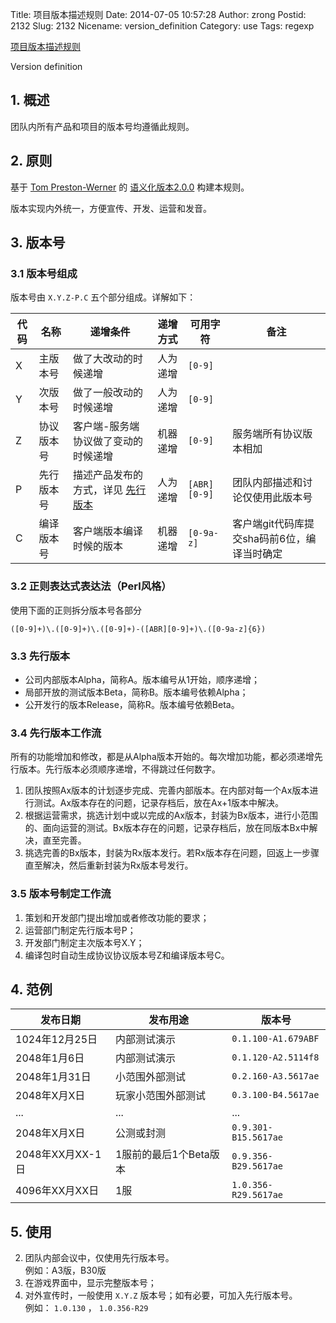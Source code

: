 Title: 项目版本描述规则
Date: 2014-07-05 10:57:28
Author: zrong
Postid: 2132
Slug: 2132
Nicename: version_definition
Category: use
Tags: regexp

[项目版本描述规则](http://zengrong.net/post/2132.htm)

Version definition

## 1. 概述

团队内所有产品和项目的版本号均遵循此规则。

## 2. 原则

基于 [Tom Preston-Werner][1] 的 [语义化版本2.0.0][2] 构建本规则。

版本实现内外统一，方便宣传、开发、运营和发音。<!--more-->

## 3. 版本号

### 3.1 版本号组成

版本号由 `X.Y.Z-P.C` 五个部分组成。详解如下：

|代码|名称|递增条件|递增方式|可用字符|备注|
|----|----|----|----|----|----|
|X|主版本号|做了大改动的时候递增|人为递增|`[0-9]`||
|Y|次版本号|做了一般改动的时候递增|人为递增|`[0-9]`||
|Z|协议版本号|客户端-服务端协议做了变动的时候递增|机器递增|`[0-9]`|服务端所有协议版本相加|
|P|先行版本号|描述产品发布的方式，详见 [先行版本](#pre)|人为递增|`[ABR][0-9]`|团队内部描述和讨论仅使用此版本号|
|C|编译版本号|客户端版本编译时候的版本|机器递增|`[0-9a-z]`|客户端git代码库提交sha码前6位，编译当时确定|

### 3.2 正则表达式表达法（Perl风格）

使用下面的正则拆分版本号各部分

`([0-9]+)\.([0-9]+)\.([0-9]+)-([ABR][0-9]+)\.([0-9a-z]{6})`

<a name="pre"></a>
### 3.3 先行版本

* 公司内部版本Alpha，简称A。版本编号从1开始，顺序递增；
* 局部开放的测试版本Beta，简称B。版本编号依赖Alpha；
* 公开发行的版本Release，简称R。版本编号依赖Beta。

### 3.4 先行版本工作流

所有的功能增加和修改，都是从Alpha版本开始的。每次增加功能，都必须递增先行版本。先行版本必须顺序递增，不得跳过任何数字。

1. 团队按照Ax版本的计划逐步完成、完善内部版本。在内部对每一个Ax版本进行测试。Ax版本存在的问题，记录存档后，放在Ax+1版本中解决。
1. 根据运营需求，挑选计划中或以完成的Ax版本，封装为Bx版本，进行小范围的、面向运营的测试。Bx版本存在的问题，记录存档后，放在同版本Bx中解决，直至完善。
1. 挑选完善的Bx版本，封装为Rx版本发行。若Rx版本存在问题，回返上一步骤直至解决，然后重新封装为Rx版本号发行。

### 3.5 版本号制定工作流

1. 策划和开发部门提出增加或者修改功能的要求；
2. 运营部门制定先行版本号P；
3. 开发部门制定主次版本号X.Y；
4. 编译包时自动生成协议协议版本号Z和编译版本号C。

## 4. 范例

|发布日期|发布用途|版本号|
|----|----|----|
|1024年12月25日|内部测试演示|`0.1.100-A1.679ABF`|
|2048年1月6日|内部测试演示|`0.1.120-A2.5114f8`|
|2048年1月31日|小范围外部测试|`0.2.160-A3.5617ae`|
|2048年X月X日|玩家小范围外部测试|`0.3.100-B4.5617ae`|
|...|...|...|
|2048年X月X日|公测或封测|`0.9.301-B15.5617ae`|
|2048年XX月XX-1日|1服前的最后1个Beta版本|`0.9.356-B29.5617ae`|
|4096年XX月XX日|1服|`1.0.356-R29.5617ae`|

## 5. 使用

2. 团队内部会议中，仅使用先行版本号。  
例如：A3版，B30版
1. 在游戏界面中，显示完整版本号；
3. 对外宣传时，一般使用 `X.Y.Z` 版本号；如有必要，可加入先行版本号。  
例如： `1.0.130` ， `1.0.356-R29`

[1]: http://tom.preston-werner.com/
[2]: http://semver.org/lang/zh-TW/
